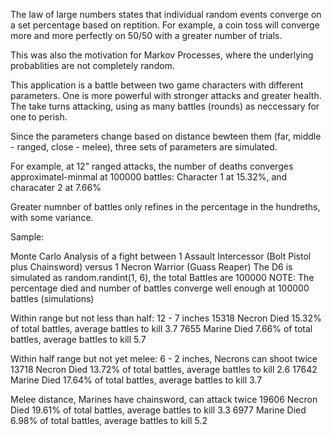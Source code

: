 The law of large numbers states that individual random events converge on a set percentage based on reptition. For example, a coin toss will converge more and more perfectly on 50/50 with a greater number of trials. 

This was also the motivation for Markov Processes, where the underlying probablities are not completely random.

This application is a battle between two game characters with different parameters. One is more powerful with stronger attacks and greater health. The take turns attacking, using as many battles (rounds) as neccessary for one to perish.

Since the parameters change based on distance bewteen them (far, middle - ranged, close - melee), three sets of parameters are simulated.

For example, at 12" ranged attacks, the number of deaths converges approximatel-minmal at 100000 battles: Character 1 at 15.32%, and characater 2 at 7.66%

Greater numnber of battles only refines in the percentage in the hundreths, with some variance.

Sample:

Monte Carlo Analysis of a fight between 1 Assault Intercessor (Bolt Pistol plus Chainsword) versus 1 Necron Warrior (Guass Reaper)
The D6 is simulated as random.randint(1, 6), the total Battles are 100000
NOTE: The percentage died and number of battles converge well enough at 100000 battles (simulations)

Within range but not less than half: 12 - 7 inches
15318 Necron Died 15.32% of total battles, average battles to kill 3.7
7655 Marine Died 7.66% of total battles, average battles to kill 5.7
 
Within half range but not yet melee: 6 - 2 inches, Necrons can shoot twice
13718 Necron Died 13.72% of total battles, average battles to kill 2.6
17642 Marine Died 17.64% of total battles, average battles to kill 3.7
 
Melee distance, Marines have chainsword, can attack twice
19606 Necron Died 19.61% of total battles, average battles to kill 3.3
6977 Marine Died 6.98% of total battles, average battles to kill 5.2
